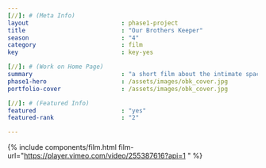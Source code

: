 ```yaml
---
[//]: # (Meta Info)
layout                          : phase1-project
title 					        : "Our Brothers Keeper"
season				            : "4"
category						: film
key 							: key-yes

[//]: # (Work on Home Page)
summary                         : "a short film about the intimate space of barbershops told through the lens of women"
phase1-hero                     : /assets/images/obk_cover.jpg
portfolio-cover					: /assets/images/obk_cover.jpg

[//]: # (Featured Info)
featured 						: "yes"
featured-rank 					: "2"

---
```

{% include components/film.html film-url="https://player.vimeo.com/video/255387616?api=1 " %}
